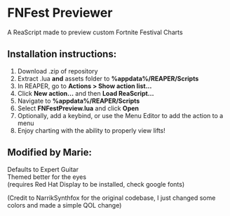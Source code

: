 # FNFest Previewer
A ReaScript made to preview custom Fortnite Festival Charts

## Installation instructions:
1. Download .zip of repository
2. Extract .lua **and** assets folder to **%appdata%/REAPER/Scripts**
3. In REAPER, go to **Actions > Show action list...**
4. Click **New action...** and then **Load ReaScript...**
5. Navigate to **%appdata%/REAPER/Scripts**
6. Select **FNFestPreview.lua** and click **Open**
7. Optionally, add a keybind, or use the Menu Editor to add the action to a menu
8. Enjoy charting with the ability to properly view lifts!
   
## Modified by Marie:
Defaults to Expert Guitar    
Themed better for the eyes    
(requires Red Hat Display to be installed, check google fonts)

(Credit to NarrikSynthfox for the original codebase, I just changed some colors and made a simple QOL change)
